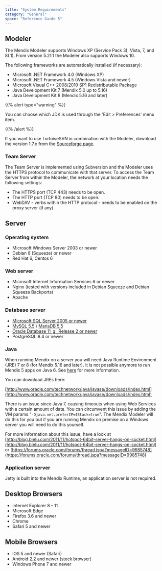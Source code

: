 ```yaml
---
title: "System Requirements"
category: "General"
space: "Reference Guide 5"
---
```



## Modeler

The Mendix Modeler supports Windows XP (Service Pack 3), Vista, 7, and 8(.1). From version 5.21.1 the Modeler also supports Windows 10.

The following frameworks are automatically installed (if necessary):

*   Microsoft .NET Framework 4.0 (Windows XP)
*   Microsoft .NET Framework 4.5 (Windows Vista and newer)
*   Microsoft Visual C++ 2008/2010 SP1 Redistributable Package
*   Java Development Kit 7 (Mendix 5.0 up to 5.16)
*   Java Development Kit 8 (Mendix 5.16 and later)

{{% alert type="warning" %}}

You can choose which JDK is used through the 'Edit > Preferences' menu item.

{{% /alert %}}

If you want to use TortoiseSVN in combination with the Modeler, download the version 1.7.x from the [Sourceforge page](http://sourceforge.net/projects/tortoisesvn/files/?source=navbar).

### Team Server

The Team Server is implemented using Subversion and the Modeler uses the HTTPS protocol to communicate with that server. To access the Team Server from within the Modeler, the network at your location needs the following settings:

*   The HTTPS port (TCP 443) needs to be open.
*   The HTTP port (TCP 80) needs to be open.
*   WebDAV - verbs within the HTTP protocol - needs to be enabled on the proxy server (if any).

## Server

### Operating system

*   Microsoft Windows Server 2003 or newer
*   Debian 6 (Squeeze) or newer
*   Red Hat 6, Centos 6

### Web server

*   Microsoft Internet Information Services 6 or newer
*   Nginx (tested with versions included in Debian Squeeze and Debian Squeeze Backports)
*   Apache

### Database server

*   [Microsoft SQL Server 2005 or newer](/howto50/mendix-on-windows-microsoft-sql-server)
*   [MySQL 5.5](mysql) / [MariaDB 5.5](mysql)
*   [Oracle Database 11_g_ Release 2 or newer](oracle)
*   PostgreSQL 8.4 or newer

### Java

When running Mendix on a server you will need Java Runtime Environment (JRE) 7 or 8 (for Mendix 5.16 and later). It is not possible anymore to run Mendix 5 apps on Java 6\. See [here](moving-from-4-to-5) for more information.

You can download JREs here:

[http://www.oracle.com/technetwork/java/javase/downloads/index.html](http://www.oracle.com/technetwork/java/javase/downloads/index.html)

There is an issue since Java 7, causing timeouts when using Web Services with a certain amount of data. You can circumvent this issue by adding the VM params "`-Djava.net.preferIPv4Stack=true`". The Mendix Modeler will do this for you but if you are running Mendix on premise on a Windows server you will need to do this yourself.

For more information about this issue, have a look at [http://blog.bielu.com/2011/11/hotspot-64bit-server-hangs-on-socket.html](http://blog.bielu.com/2011/11/hotspot-64bit-server-hangs-on-socket.html) or [https://forums.oracle.com/forums/thread.jspa?messageID=9985748](https://forums.oracle.com/forums/thread.jspa?messageID=9985748)

### Application server

Jetty is built into the Mendix Runtime, an application server is not required.

## Desktop Browsers

*   Internet Explorer 8 - 11
*   Microsoft Edge
*   Firefox 3.6 and newer
*   Chrome
*   Safari 5 and newer

## Mobile Browsers

*   iOS 5 and newer (Safari)
*   Android 2.2 and newer (stock browser)
*   Windows Phone 7 and newer

